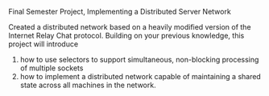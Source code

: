 Final Semester Project, Implementing a Distributed Server Network

Created a distributed network based on a heavily modified version of the Internet Relay Chat protocol. 
Building on your previous knowledge, this project will introduce 
1) how to use selectors to support simultaneous, non-blocking processing of multiple sockets
2) how to implement a distributed network capable of maintaining a shared state across all machines in the network.